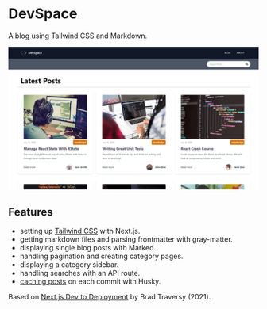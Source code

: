 # DevSpace

A blog using Tailwind CSS and Markdown.

<p align="center">
    <img src="screenshot.png">
</p>

## Features

- setting up [Tailwind CSS](https://tailwindcss.com/docs/guides/nextjs) with Next.js.
- getting markdown files and parsing frontmatter with gray-matter.
- displaying single blog posts with Marked.
- handling pagination and creating category pages.
- displaying a category sidebar.
- handling searches with an API route.
- [caching posts](https://medium.com/@matswainson/building-a-search-component-for-your-next-js-markdown-blog-9e75e0e7d210) on each commit with Husky.

Based on [Next.js Dev to Deployment](https://www.udemy.com/course/nextjs-dev-to-deployment/) by Brad Traversy (2021).
